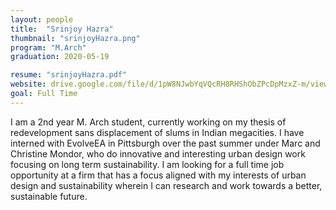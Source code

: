 ```yaml
---
layout: people
title:  "Srinjoy Hazra"
thumbnail: "srinjoyHazra.png"
program: "M.Arch"
graduation: 2020-05-19

resume: "srinjoyHazra.pdf"
website: drive.google.com/file/d/1pW8NJwbYqVQcRH8RHShObZPcDpMzxZ-m/view 
goal: Full Time
---
```


I am a 2nd year M. Arch student, currently working on my thesis of redevelopment sans displacement of slums in Indian megacities. I have interned with EvolveEA in Pittsburgh over the past summer under Marc and Christine Mondor, who do innovative and interesting urban design work focusing on long term sustainability. I am looking for a full time job opportunity at a firm that has a focus aligned with my interests of urban design and sustainability wherein I can research and work towards a better, sustainable future.
